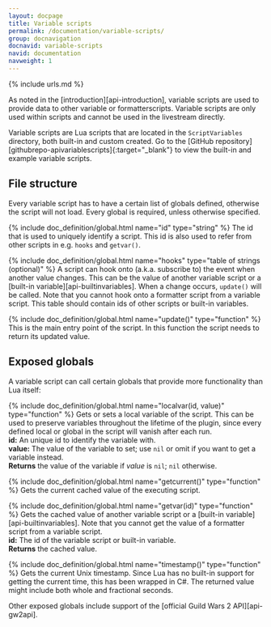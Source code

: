 ```yaml
---
layout: docpage
title: Variable scripts
permalink: /documentation/variable-scripts/
group: docnavigation
docnavid: variable-scripts
navid: documentation
navweight: 1
---
```

{% include urls.md %}

As noted in the [introduction][api-introduction], variable scripts are used to provide data to other variable or formatterscripts. Variable scripts are only used within scripts and cannot be used in the livestream directly.

Variable scripts are Lua scripts that are located in the `ScriptVariables` directory, both built-in and custom created. Go to the [GitHub repository][githubrepo-apivariablescripts]{:target="_blank"} to view the built-in and example variable scripts.


## File structure
Every variable script has to have a certain list of globals defined, otherwise the script will not load. Every global is required, unless otherwise specified.

{% include doc_definition/global.html name="id" type="string" %}
The id that is used to uniquely identify a script. This id is also used to refer from other scripts in e.g. `hooks` and `getvar()`.

{% include doc_definition/global.html name="hooks" type="table of strings (optional)" %}
A script can hook onto (a.k.a. subscribe to) the event when another value changes. This can be the value of another variable script or a [built-in variable][api-builtinvariables]. When a change occurs, `update()` will be called. Note that you cannot hook onto a formatter script from a variable script. This table should contain ids of
other scripts or built-in variables.

{% include doc_definition/global.html name="update()" type="function" %}
This is the main entry point of the script. In this function the script needs to return its updated value.


## Exposed globals
A variable script can call certain globals that provide more functionality than Lua itself:

{% include doc_definition/global.html name="localvar(id, value)" type="function" %}
Gets or sets a local variable of the script. This can be used to preserve variables throughout the lifetime of the plugin, since every defined local or global in the script will vanish after each run.<br>
**id:** An unique id to identify the variable with.<br>
**value:** The value of the variable to set; use `nil` or omit if you want to get a variable instead.<br>
**Returns** the value of the variable if *value* is `nil`; `nil` otherwise.

{% include doc_definition/global.html name="getcurrent()" type="function" %}
Gets the current cached value of the executing script.

{% include doc_definition/global.html name="getvar(id)" type="function" %}
Gets the cached value of another variable script or a [built-in variable][api-builtinvariables]. Note that you cannot get the value of a formatter script from a variable script.<br>
**id:** The id of the variable script or built-in variable.<br>
**Returns** the cached value.

{% include doc_definition/global.html name="timestamp()" type="function" %}
Gets the current Unix timestamp. Since Lua has no built-in support for getting the current time, this has been wrapped in C#. The returned value might include both whole and fractional seconds.

Other exposed globals include support of the
[official Guild Wars 2 API][api-gw2api].
